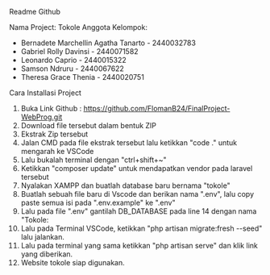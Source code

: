 Readme Github

Nama Project: Tokole
Anggota Kelompok:
- Bernadete Marchellin Agatha Tanarto - 2440032783
- Gabriel Rolly Davinsi - 2440071582
- Leonardo Caprio - 2440015322
- Samson Ndruru - 2440067622
- Theresa Grace Thenia - 2440020751

Cara Installasi Project 
1. Buka Link Github : https://github.com/FlomanB24/FinalProject-WebProg.git
2. Download file tersebut dalam bentuk ZIP 
3. Ekstrak Zip tersebut 
4. Jalan CMD pada file ekstrak tersebut lalu ketikkan "code ." untuk mengarah ke VSCode 
5. Lalu bukalah terminal dengan "ctrl+shift+~"
6. Ketikkan "composer update" untuk mendapatkan vendor pada laravel tersebut
7. Nyalakan XAMPP dan buatlah database baru bernama "tokole"
8. Buatlah sebuah file baru di Vscode dan berikan nama ".env", lalu copy paste semua isi pada ".env.example" ke ".env" 
9. Lalu pada file ".env" gantilah DB_DATABASE pada line 14 dengan nama "Tokole:
10. Lalu pada Terminal VSCode, ketikkan "php artisan migrate:fresh --seed" lalu jalankan.
11. Lalu pada terminal yang sama ketikkan "php artisan serve" dan klik link yang diberikan.
12. Website tokole siap digunakan.
